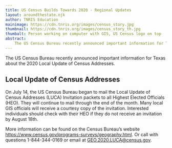 ```yaml
---
title: US Census Builds Towards 2020 - Regional Updates
layout: aroundthestate.njk
author: TNRIS Education
mainimage: https://cdn.tnris.org/images/census_story.jpg
thumbnail: https://cdn.tnris.org/images/census_story_th.jpg
thumbalt: Person working on computer with GIS, US Census logo on top
abstract:
    The US Census Bureau recently announced important information for Texas about the 2020 Local Update of Census Addresses.
---
```


<p class="lead">The US Census Bureau recently announced important information for Texas about the 2020 Local Update of Census Addresses.</p>

## Local Update of Census Addresses

On July 14, the US Census Bureau began to mail the Local Update of Census Addresses (LUCA) Invitation packets to all Highest Elected Officials (HEO). They will continue to mail through the end of the month. Many local GIS officials will receive a courtesy copy of the invitation. Interested individuals should check with their HEO if they do not receive an invitation by August 18th.

More information can be found on the Census Bureau’s website https://www.census.gov/programs-surveys/geography.html. Or call with questions 1-844-344-0169 or email at GEO.2020.LUCA@census.gov.
